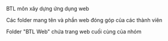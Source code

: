 BTL môn xây dựng ứng dụng web

Các folder mang tên và phần web đóng góp của các thành viên

Folder  "BTL Web" chứa trang web cuối cùng của nhóm
